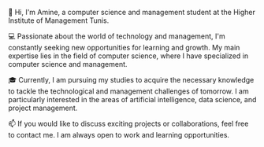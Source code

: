 👋 Hi, I'm Amine, a computer science and management student at the Higher Institute of Management Tunis.

💻 Passionate about the world of technology and management, I'm constantly seeking new opportunities for learning and growth. My main expertise lies in the field of computer science, where I have specialized in computer science and management.

🎓 Currently, I am pursuing my studies to acquire the necessary knowledge to tackle the technological and management challenges of tomorrow. I am particularly interested in the areas of artificial intelligence, data science, and project management.

📫 If you would like to discuss exciting projects or collaborations, feel free to contact me. I am always open to work and learning opportunities.


